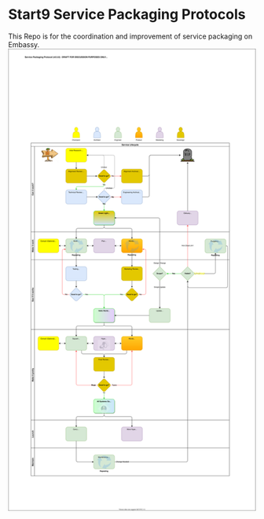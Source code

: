 # Start9 Service Packaging Protocols
This Repo is for the coordination and improvement of service packaging on Embassy.
![Service Packaging Protocol](service-packaging-protocol.drawio.svg)
